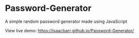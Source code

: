 # Password-Generator
A simple random password generator made using JavaScript

View live demo:
https://isaacbarr.github.io/Password-Generator/
